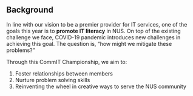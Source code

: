 ## Background

In line with our vision to be a premier provider for IT services, one of the goals this year is to **promote IT literacy** in NUS. On top of the existing challenge we face, COVID-19 pandemic introduces new challenges in achieving this goal. The question is, “how might we mitigate these problems?”

Through this CommIT Championship, we aim to:
1. Foster relationships between members
2. Nurture problem solving skills
3. Reinventing the wheel in creative ways to serve the NUS community
